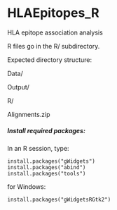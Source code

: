 # HLAEpitopes_R
HLA epitope association analysis

R files go in the R/ subdirectory.

Expected directory structure:

Data/

Output/

R/

Alignments.zip


##### Install required packages:
In an R session, type:
```
install.packages("gWidgets")
install.packages("abind")
install.packages("tools")

```

for Windows:
```
install.packages("gWidgetsRGtk2")
```




